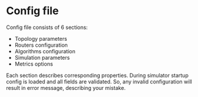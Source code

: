 # Config file

Config file consists of 6 sections:
- Topology parameters
- Routers configuration
- Algorithms configuration
- Simulation parameters
- Metrics options

Each section describes corresponding properties. 
During simulator startup config is loaded and all
fields are validated. So, any invalid configuration
will result in error message, describing your mistake.